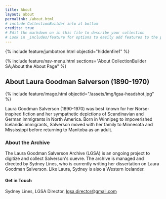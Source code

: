 ```yaml
---
title: About
layout: about
permalink: /about.html
# include CollectionBuilder info at bottom
credits: true
# Edit the markdown on in this file to describe your collection
# Look in _includes/feature for options to easily add features to the page
---
```


{% include feature/jumbotron.html objectid="hiddenfire1" %} 

{% include feature/nav-menu.html sections="About CollectionBuilder SA;About the About Page" %}

## About Laura Goodman Salverson (1890-1970)

{% include feature/image.html objectid="/assets/img/lgsa-headshot.jpg" %} 

Laura Goodman Salverson (1890-1970) was best known for her Norse-inspired fiction and her sympathetic depictions of Scandinavian and German immigrants in North America. 
Born in Winnipeg to impoverished Icelandic immigrants, Salverson moved with her family to Minnesota and Mississippi before returning to Manitoba as an adult.

### About the Archive
The Laura Goodman Salverson Archive (LGSA) is an ongoing project to digitize and collect Salverson's ouevre. The archive is managed and directed by Sydney Lines, who is currently writing her dissertation on Laura Goodman Salverson. Like Laura, Sydney is also a Western Icelander. 

#### Get in Touch
Sydney Lines, LGSA Director, [lgsa.director@gmail.com](mailto:lgsa.director@gmail.com) 